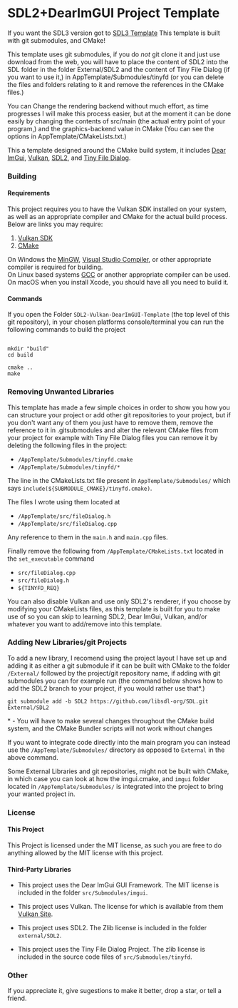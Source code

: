 
# SDL2+DearImGUI Project Template


If you want the SDL3 version got to [SDL3 Template](https://github.com/GrahamCHill/SDL3-template)
This template is built with git submodules, and CMake!  

This template uses git submodules, if you do *not* git clone it and just use download from the web, you will have to 
place the content of SDL2 into the SDL folder in the folder External/SDL2 and the content of Tiny File Dialog (if you want 
to use it,) in AppTemplate/Submodules/tinyfd (or you can delete the files and folders relating to it and remove the references in
the CMake files.)  

You can Change the rendering backend without much effort, as time progresses I will make this process easier, but at the 
moment it can be done easily by changing the contents of src/main (the actual entry point of your program,) and the 
graphics-backend value in CMake (You can see the options in AppTemplate/CMakeLists.txt.)  


This a template designed around the CMake build system, it includes 
[Dear ImGui](https://github.com/ocornut/imgui), [Vulkan](https://vulkan.lunarg.com/),
[SDL2](https://github.com/libsdl-org/SDL), and [Tiny File Dialog](https://sourceforge.net/projects/tinyfiledialogs/).

### Building
#### Requirements
This project requires you to have the Vulkan SDK installed on your system, as well as an appropriate compiler and CMake 
for the actual build process. Below are links you may require:
1. [Vulkan SDK](https://vulkan.lunarg.com/sdk/home)
2. [CMake](https://cmake.org/download/)

On Windows the [MinGW](https://www.mingw-w64.org/), 
[Visual Studio Compiler](https://visualstudio.microsoft.com/vs/features/cplusplus/), or other appropriate compiler is 
required for building.  
On Linux based systems [GCC](https://gcc.gnu.org/) or another appropriate compiler can be used.  
On macOS when you install Xcode, you should have all you need to build it.  

#### Commands
If you open the Folder `SDL2-Vulkan-DearImGUI-Template` (the top level of this git repository), in your chosen platforms console/terminal 
you can run the following commands to build the project

```shell

mkdir "build"
cd build

cmake ..
make

```
### Removing Unwanted Libraries
This template has made a few simple choices in order to show you how you can structure your project or add other git repositories to your 
project, but if you don't want any of them you just have to remove them, remove the reference to it in .gitsubmodules and alter the 
relevant CMake files from your project for example with Tiny File Dialog files you can remove it by deleting the following files in the 
project:

- `/AppTemplate/Submodules/tinyfd.cmake`
- `/AppTemplate/Submodules/tinyfd/*`  

The line in the CMakeLists.txt file present in `AppTemplate/Submodules/` which says `include(${SUBMODULE_CMAKE}/tinyfd.cmake)`.

The files I wrote using them located at 

- `/AppTemplate/src/fileDialog.h`
- `/AppTemplate/src/fileDialog.cpp`

Any reference to them in the `main.h` and `main.cpp` files.

Finally remove the following from `/AppTemplate/CMakeLists.txt` located in the `set_executable` command

- `src/fileDialog.cpp`
- `src/fileDialog.h`
- `${TINYFD_REQ}`

You can also disable Vulkan and use only SDL2's renderer, if you choose by modifying your CMakeLists files, as this template is
built for you to make use of so you can skip to learning SDL2, Dear ImGui, Vulkan, and/or whatever you want to add/remove into 
this template.

### Adding New Libraries/git Projects

To add a new library, I recomend using the project layout I have set up and adding it as either a git submodule if 
it can be built with CMake to the folder `/External/` followed by the project/git repository name, if adding with git submodules
you can for example run (the command below shows how to add the SDL2 branch to your project, if you would rather use that*.)
```shell
git submodule add -b SDL2 https://github.com/libsdl-org/SDL.git External/SDL2
```
\* - You will have to make several changes throughout the CMake build system, and the CMake Bundler scripts will not work without
  changes

If you want to integrate code directly into the main program you can instead use the `/AppTemplate/Submodules/` directory as 
opposed to `External` in the above command.

Some External Libraries and git repositories, might not be built with CMake, in which case you can look at how the imgui.cmake,
and `imgui` folder located in `/AppTemplate/Submodules/` is integrated into the project to bring your wanted project in.

### License
#### This Project
This Project is licensed under the MIT license, as such you are free to do anything allowed by the MIT license with this 
project.

#### Third-Party Libraries

- This project uses the Dear ImGui GUI Framework. The MIT license is included in the folder 
`src/Submodules/imgui`.

- This project uses Vulkan. The license for which is available from them 
[Vulkan Site](https://vulkan.lunarg.com/license/).

- This project uses SDL2. The Zlib license is included in the folder `external/SDL2`.

- This project uses the Tiny File Dialog Project. The zlib license is included in the source code files of 
`src/Submodules/tinyfd`.

### Other 
If you appreciate it, give sugestions to make it better, drop a star, or tell a friend.
